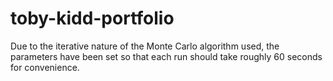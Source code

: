 # toby-kidd-portfolio

Due to the iterative nature of the Monte Carlo algorithm used, the parameters have been set so that each run should take roughly 60 seconds for convenience.
